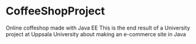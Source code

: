 # CoffeeShopProject
Online coffeshop made with Java EE
This is the end result of a University project at Uppsala University about making an e-commerce site in Java
